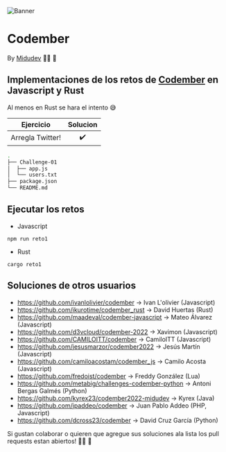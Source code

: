 <img src="https://user-images.githubusercontent.com/92958760/202008443-71b08dcb-bf48-4da9-96c3-9fc7478042e2.png" alt="Banner">

# Codember 

By [Midudev](https://github.com/midudev) :man_technologist: :space_invader: 

## Implementaciones de los retos de [Codember](https://codember.dev/) en Javascript y Rust

Al menos en Rust se hara el intento :sweat_smile: 


|   Ejercicio      |            Solucion          |
|      :-:         | :-:                          |                              
| Arregla Twitter! | :heavy_check_mark:           |

```sh
.
├── Challenge-01
│  ├── app.js
│  └── users.txt
├── package.json
└── README.md
```

## Ejecutar los retos

* Javascript

```
npm run reto1
```

* Rust

```
cargo reto1
```

## Soluciones de otros usuarios

* https://github.com/ivanlolivier/codember -> Ivan L'olivier (Javascript) 
* https://github.com/ikurotime/codember_rust -> David Huertas (Rust)
* https://github.com/maadeval/codember-javascript -> Mateo Álvarez (Javascript)
* https://github.com/d3vcloud/codember-2022 -> Xavimon (Javascript)
* https://github.com/CAMILOITT/codember -> CamiloITT (Javascript)
* https://github.com/jesusmarzor/codember2022 -> Jesús Martín (Javascript)
* https://github.com/camiloacostam/codember_js -> Camilo Acosta (Javascript)
* https://github.com/fredoist/codember -> Freddy González (Lua)
* https://github.com/metabig/challenges-codember-python -> Antoni Bergas Galmés (Python)
* https://github.com/kyrex23/codember2022-midudev -> Kyrex (Java)
* https://github.com/jpaddeo/codember -> Juan Pablo Addeo (PHP, Javascript)
* https://github.com/dcross23/codember -> David Cruz García (Python)

Si gustan colaborar o quieren que agregue sus soluciones ala lista los pull requests estan abiertos! :man_technologist: :tada:
